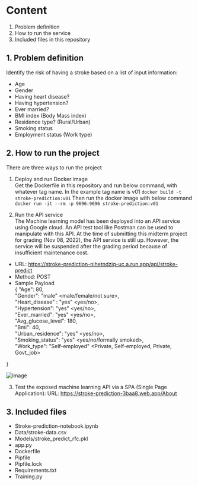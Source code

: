 
# Content
1. Problem definition
2. How to run the service
3. Included files in this repository

## 1. Problem definition
Identify the risk of having a stroke based on a list of input information:
 + Age
 + Gender
 + Having heart disease?
 + Having hypertension?
 + Ever married?
 + BMI index (Body Mass index)
 + Residence type? (Rural/Urban)
 + Smoking status
 + Employment status (Work type)

## 2. How to run the project
There are three ways to run the project

1. Deploy and run Docker image  
Get the Dockerfile in this repository and run below command, with whatever tag name. In the example tag name is v01
   ```docker build -t stroke-prediction:v01```
  Then run the docker image with below command
   ```docker run -it --rm -p 9696:9696 stroke-prediction:v01```
    
 
2. Run the API service   
The Machine learning model has been deployed into an API service using Google cloud.
An API test tool like Postman can be used to manipulate with this API.
At the time of submitting this midterm project for grading (Nov 08, 2022), the API service is still up.
However, the service will be suspended after the grading period because of insufficient maintenance cost.

+ URL: https://stroke-prediction-nihetndziq-uc.a.run.app/api/stroke-predict
+ Method: POST
+ Sample Payload  
{
 "Age": 80,<br/> 
 "Gender": "male" <male/female/not sure>, <br/> 
 "Heart_disease" : "yes" <yes/no>,<br/> 
 "Hypertension": "yes"  <yes/no>,<br/> 
 "Ever_married": "yes"  <yes/no>,<br/> 
 "Avg_glucose_level": 180,<br/> 
 "Bmi": 40,<br/> 
 "Urban_residence": "yes" <yes/no>,<br/> 
 "Smoking_status": "yes" <yes/no/formally smoked>,<br/> 
 "Work_type": "Self-employed"  <Private, Self-employed, Private, Govt_job><br/> 
  
}

![image](https://user-images.githubusercontent.com/58269366/200979743-db76f6bc-61dc-4134-9a58-8ed7aa815364.png)


3. Test the exposed machine learning API via a SPA (Single Page Application):
	URL: https://stroke-prediction-3baa8.web.app/About

## 3. Included files
+ Stroke-prediction-notebook.ipynb
+ Data/stroke-data.csv
+ Models/stroke_predict_rfc.pkl
+ app.py
+ Dockerfile
+ Pipfile
+ Pipfile.lock
+ Requirements.txt
+ Training.py




